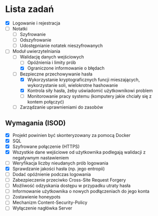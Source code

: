 # Lista zadań
- [X] Logowanie i rejestracja
- [ ] Notatki 
  - [ ] Szyfrowanie
  - [ ] Odszyfrowanie
  - [ ] Udostępnianie notatek nieszyfrowanych
- [ ] Moduł uwierzytelniania 
  - [ ] Walidację danych wejściowych
    - [ ] Opóźnienia i limity prób
    - [X] Ograniczone informowanie o błędach
  - [ ] Bezpieczne przechowywanie hasła
    - [X] Wykorzystanie kryptograficznych funcji mieszających, wykorzystanie soli, wielokrotne hashowanie
    - [X] Kontrola siły hasła, żeby uświadomić użytkownikowi problem
    - [ ] Monitorowanie pracy systemu (komputery jakie chciały się z kontem połączyć)
  - [ ] Zarządzanie uprawnieniami do zasobów
## Wymagania (ISOD)
  - [X] Projekt powinien być skonteryzowany za pomocą Docker
  - [X] SQL
  - [X] Szyfrowane połączenie (HTTPS)
  - [X] Wszystkie dane wejściowe od użytkownika podlegają walidacji z negatywnym nastawieniem
  - [ ] Weryfikacja liczby nieudanych prób logowania
  - [X] Sprawdzanie jakości hasła (np. jego entropii)
  - [ ] Dodać opóźnienie podczas logowania
  - [ ] Zabezpieczenie przeciwko Cross-Site Request Forgery
  - [ ] Możliwość odzyskania dostępu w przypadku utraty hasła
  - [ ] Informowanie użytkownika o nowych podłączeniach do jego konta
  - [ ] Zostawienie honeypots
  - [ ] Mechanizm Content-Security-Policy
  - [ ] Wyłączenie nagłówka Server

